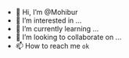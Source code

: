 - 👋 Hi, I’m @Mohibur
- 👀 I’m interested in ...
- 🌱 I’m currently learning ...
- 💞️ I’m looking to collaborate on ...
- 📫 How to reach me `ok`

<!---
Mohibur/Mohibur is a ✨ special ✨ repository because its `README.md` (this file) appears on your GitHub profile.
You can click the Preview link to take a look at your changes.
--->
